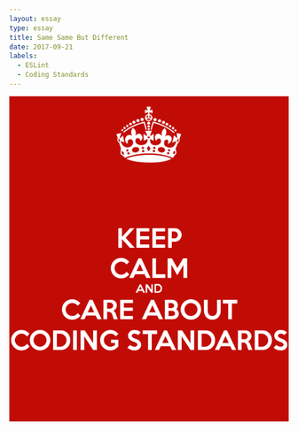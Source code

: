 ```yaml
---
layout: essay
type: essay
title: Same Same But Different
date: 2017-09-21
labels:
  - ESLint
  - Coding Standards
---
```

<img class = "ui medium floating left image" src = "../images/keepcalm.png">
